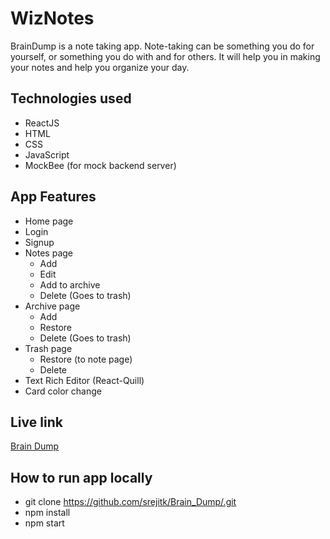 # WizNotes
BrainDump is a note taking app.
Note-taking can be something you do for yourself, or something you do with and for others. It will help you in making your notes and help you organize your day.

## Technologies used
- ReactJS
- HTML
- CSS
- JavaScript
- MockBee (for mock backend server)

## App Features
- Home page
- Login
- Signup
- Notes page
  - Add
  - Edit
  - Add to archive
  - Delete (Goes to trash)
- Archive page
  - Add
  - Restore
  - Delete (Goes to trash)
- Trash page
  - Restore (to note page)
  - Delete
- Text Rich Editor (React-Quill)
- Card color change

## Live link
[Brain Dump](https://brain_dump.vercel.app/)

## How to run app locally
- git clone https://github.com/srejitk/Brain_Dump/.git
- npm install
- npm start

